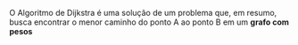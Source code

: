 O Algoritmo de Dijkstra é uma solução de um problema que, em resumo, busca encontrar o menor caminho do ponto A ao ponto B em um **grafo com pesos**

